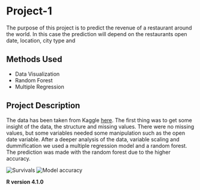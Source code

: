 # Project-1
The purpose of this project is to predict the revenue of a restaurant around the world. In this case the prediction will depend on the restaurants open date, location, city type and 

## Methods Used
* Data Visualization
* Random Forest
* Multiple Regression

## Project Description
The data has been taken from Kaggle [here](https://www.kaggle.com/competitions/restaurant-revenue-prediction/data). The first thing was to get some insight of the data, the structure and missing values. There were no missing values, but some variables needed some manipulation such as the open date variable. After a deeper analysis of the data, variable scaling and dummification we used a multiple regression model and a random forest. The prediction was made with the random forest due to the higher accuracy.


![Survivals]()
![Model accuracy]()

**R version 4.1.0**

